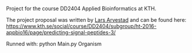 Project for the course DD2404 Applied Bioinformatics at KTH.

The project proposal was written by [Lars Arvestad](https://www.kth.se/profile/arve) and can be found here: https://www.kth.se/social/course/DD2404/subgroup/ht-2016-appbio16/page/predicting-signal-peptides-3/

Runned with: python Main.py Organism
